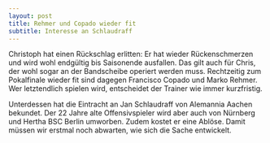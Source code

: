```yaml
---
layout: post
title: Rehmer und Copado wieder fit
subtitle: Interesse an Schlaudraff
---
```


Christoph hat einen Rückschlag erlitten: Er hat wieder Rückenschmerzen und wird wohl endgültig bis Saisonende ausfallen. Das gilt auch für Chris, der wohl sogar an der Bandscheibe operiert werden muss. Rechtzeitig zum Pokalfinale wieder fit sind dagegen Francisco Copado und Marko Rehmer. Wer letztendlich spielen wird, entscheidet der Trainer wie immer kurzfristig.

Unterdessen hat die Eintracht an Jan Schlaudraff von Alemannia Aachen bekundet. Der 22 Jahre alte Offensivspieler wird aber auch von Nürnberg und Hertha BSC Berlin umworben. Zudem kostet er eine Ablöse. Damit müssen wir erstmal noch abwarten, wie sich die Sache entwickelt.
